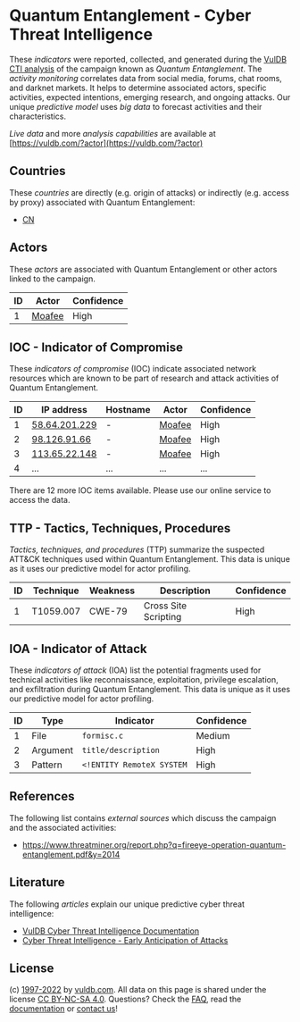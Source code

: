 # Quantum Entanglement - Cyber Threat Intelligence

These _indicators_ were reported, collected, and generated during the [VulDB CTI analysis](https://vuldb.com/?kb.cti) of the campaign known as _Quantum Entanglement_. The _activity monitoring_ correlates data from social media, forums, chat rooms, and darknet markets. It helps to determine associated actors, specific activities, expected intentions, emerging research, and ongoing attacks. Our unique _predictive model_ uses _big data_ to forecast activities and their characteristics.

_Live data_ and more _analysis capabilities_ are available at [https://vuldb.com/?actor](https://vuldb.com/?actor)

## Countries

These _countries_ are directly (e.g. origin of attacks) or indirectly (e.g. access by proxy) associated with Quantum Entanglement:

* [CN](https://vuldb.com/?country.cn)

## Actors

These _actors_ are associated with Quantum Entanglement or other actors linked to the campaign.

ID | Actor | Confidence
-- | ----- | ----------
1 | [Moafee](https://vuldb.com/?actor.moafee) | High

## IOC - Indicator of Compromise

These _indicators of compromise_ (IOC) indicate associated network resources which are known to be part of research and attack activities of Quantum Entanglement.

ID | IP address | Hostname | Actor | Confidence
-- | ---------- | -------- | ----- | ----------
1 | [58.64.201.229](https://vuldb.com/?ip.58.64.201.229) | - | [Moafee](https://vuldb.com/?actor.moafee) | High
2 | [98.126.91.66](https://vuldb.com/?ip.98.126.91.66) | - | [Moafee](https://vuldb.com/?actor.moafee) | High
3 | [113.65.22.148](https://vuldb.com/?ip.113.65.22.148) | - | [Moafee](https://vuldb.com/?actor.moafee) | High
4 | ... | ... | ... | ...

There are 12 more IOC items available. Please use our online service to access the data.

## TTP - Tactics, Techniques, Procedures

_Tactics, techniques, and procedures_ (TTP) summarize the suspected ATT&CK techniques used within Quantum Entanglement. This data is unique as it uses our predictive model for actor profiling.

ID | Technique | Weakness | Description | Confidence
-- | --------- | -------- | ----------- | ----------
1 | T1059.007 | CWE-79 | Cross Site Scripting | High

## IOA - Indicator of Attack

These _indicators of attack_ (IOA) list the potential fragments used for technical activities like reconnaissance, exploitation, privilege escalation, and exfiltration during Quantum Entanglement. This data is unique as it uses our predictive model for actor profiling.

ID | Type | Indicator | Confidence
-- | ---- | --------- | ----------
1 | File | `formisc.c` | Medium
2 | Argument | `title/description` | High
3 | Pattern | `<!ENTITY RemoteX SYSTEM` | High

## References

The following list contains _external sources_ which discuss the campaign and the associated activities:

* https://www.threatminer.org/report.php?q=fireeye-operation-quantum-entanglement.pdf&y=2014

## Literature

The following _articles_ explain our unique predictive cyber threat intelligence:

* [VulDB Cyber Threat Intelligence Documentation](https://vuldb.com/?kb.cti)
* [Cyber Threat Intelligence - Early Anticipation of Attacks](https://www.scip.ch/en/?labs.20201022)

## License

(c) [1997-2022](https://vuldb.com/?kb.changelog) by [vuldb.com](https://vuldb.com/?kb.about). All data on this page is shared under the license [CC BY-NC-SA 4.0](https://creativecommons.org/licenses/by-nc-sa/4.0/). Questions? Check the [FAQ](https://vuldb.com/?kb.faq), read the [documentation](https://vuldb.com/?kb) or [contact us](https://vuldb.com/?contact)!
